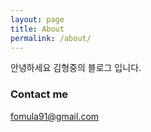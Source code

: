 ```yaml
---
layout: page
title: About
permalink: /about/
---
```


안녕하세요 김형중의 블로그 입니다.

### Contact me

[fomula91@gmail.com](mailto:fomula91@gmail.com)
